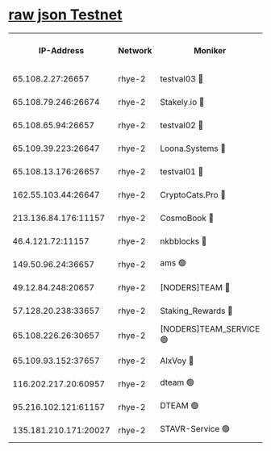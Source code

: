 
[raw json Testnet](https://rpc-check.quickt.stavr.tech/quickt/rpc-quickt-result.json)
=


<table><tr><th>IP-Address</th><th>Network</th><th>Moniker</th><th>Latest Block Height</th><th>Earliest Block Height</th><th>Catching Up</th><th>Tx Index</th><th>Voting Power</th><th>Scan Time</th></tr><tr><td>65.108.2.27:26657</td><td>rhye-2</td><td>testval03 🔴</td><td>969483</td><td>1</td><td>False</td><td>on</td><td>11002050</td><td>2024-02-25T05:09:45.548095853UTC</td></tr><tr><td>65.108.79.246:26674</td><td>rhye-2</td><td>Stakely.io 🔴</td><td>969483</td><td>1</td><td>False</td><td>on</td><td>10010</td><td>2024-02-25T05:09:48.027349672UTC</td></tr><tr><td>65.108.65.94:26657</td><td>rhye-2</td><td>testval02 🔴</td><td>969484</td><td>1</td><td>False</td><td>on</td><td>11002050</td><td>2024-02-25T05:09:50.964021846UTC</td></tr><tr><td>65.109.39.223:26647</td><td>rhye-2</td><td>Loona.Systems 🔴</td><td>969484</td><td>1</td><td>False</td><td>off</td><td>86949</td><td>2024-02-25T05:09:54.159293803UTC</td></tr><tr><td>65.108.13.176:26657</td><td>rhye-2</td><td>testval01 🔴</td><td>969484</td><td>1</td><td>False</td><td>on</td><td>13082010</td><td>2024-02-25T05:09:54.916038993UTC</td></tr><tr><td>162.55.103.44:26647</td><td>rhye-2</td><td>CryptoCats.Pro 🔴</td><td>969490</td><td>1</td><td>False</td><td>off</td><td>9999</td><td>2024-02-25T05:10:27.422175402UTC</td></tr><tr><td>213.136.84.176:11157</td><td>rhye-2</td><td>CosmoBook 🔴</td><td>969489</td><td>65301</td><td>False</td><td>off</td><td>1528057</td><td>2024-02-25T05:10:20.956282475UTC</td></tr><tr><td>46.4.121.72:11157</td><td>rhye-2</td><td>nkbblocks 🔴</td><td>969481</td><td>70101</td><td>False</td><td>off</td><td>81491</td><td>2024-02-25T05:09:38.594952433UTC</td></tr><tr><td>149.50.96.24:36657</td><td>rhye-2</td><td>ams 🟢</td><td>969487</td><td>133501</td><td>False</td><td>on</td><td>0</td><td>2024-02-25T05:10:10.490542243UTC</td></tr><tr><td>49.12.84.248:20657</td><td>rhye-2</td><td>[NODERS]TEAM 🔴</td><td>969487</td><td>146001</td><td>False</td><td>on</td><td>59690</td><td>2024-02-25T05:10:08.059946317UTC</td></tr><tr><td>57.128.20.238:33657</td><td>rhye-2</td><td>Staking_Rewards 🔴</td><td>969484</td><td>149101</td><td>False</td><td>on</td><td>9900</td><td>2024-02-25T05:09:53.712085670UTC</td></tr><tr><td>65.108.226.26:30657</td><td>rhye-2</td><td>[NODERS]TEAM_SERVICE 🟢</td><td>969484</td><td>241501</td><td>False</td><td>on</td><td>0</td><td>2024-02-25T05:09:54.553872630UTC</td></tr><tr><td>65.109.93.152:37657</td><td>rhye-2</td><td>AlxVoy 🔴</td><td>969482</td><td>315173</td><td>False</td><td>on</td><td>143351</td><td>2024-02-25T05:09:43.158218471UTC</td></tr><tr><td>116.202.217.20:60957</td><td>rhye-2</td><td>dteam 🟢</td><td>969484</td><td>421794</td><td>False</td><td>on</td><td>0</td><td>2024-02-25T05:09:51.329054665UTC</td></tr><tr><td>95.216.102.121:61157</td><td>rhye-2</td><td>DTEAM 🟢</td><td>946425</td><td>945401</td><td>False</td><td>on</td><td>0</td><td>2024-02-25T05:09:48.440035096UTC</td></tr><tr><td>135.181.210.171:20027</td><td>rhye-2</td><td>STAVR-Service 🟢</td><td>969486</td><td>968001</td><td>False</td><td>on</td><td>0</td><td>2024-02-25T05:10:05.602131547UTC</td></tr></table>